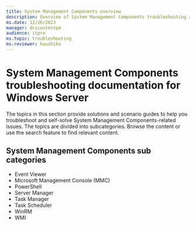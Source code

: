 ```yaml
---
title: System Management Components overview
description: Overview of System Management Components troubleshooting articles for Windows Server.
ms.date: 12/26/2023
manager: dcscontentpm
audience: itpro
ms.topic: troubleshooting
ms.reviewer: kaushika
---
```

# System Management Components troubleshooting documentation for Windows Server

The topics in this section provide solutions and scenario guides to help you troubleshoot and self-solve System Management Components-related issues. The topics are divided into subcategories. Browse the content or use the search feature to find relevant content.

## System Management Components sub categories

- Event Viewer
- Microsoft Management Console (MMC)
- PowerShell
- Server Manager
- Task Manager
- Task Scheduler
- WinRM
- WMI
